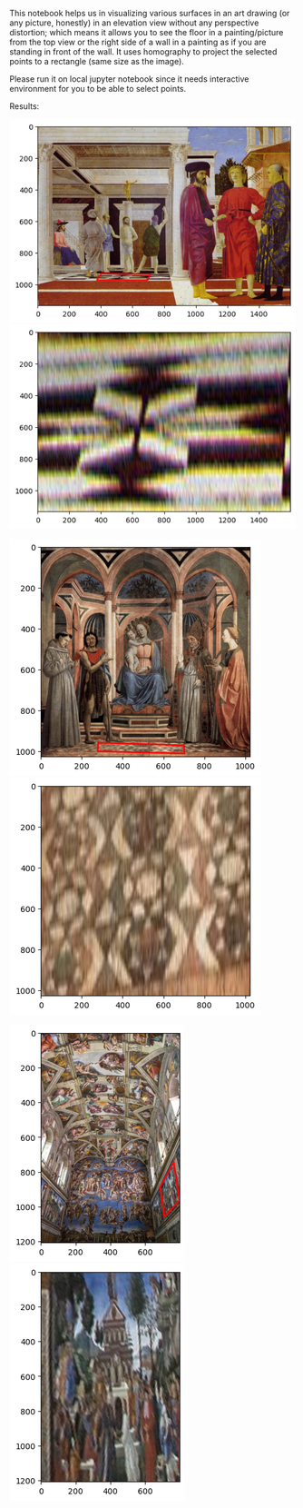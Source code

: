 This notebook helps us in visualizing various surfaces in an art drawing (or any picture, honestly) in an elevation view without any perspective distortion; which means it allows you to see the floor in a painting/picture from the top view or the right side of a wall in a painting as if you are standing in front of the wall. It uses homography to project the selected points to a rectangle (same size as the image).

Please run it on local jupyter notebook since it needs interactive environment for you to be able to select points.

Results:

![Pierro Della's painting selected area](readme_images/image-pierro.png?)
![Top view of the floor in Pierro Della's painting](readme_images/image-1-pierro.png?)

![Domenico Veneziano's painting selected area](readme_images/image-2-venez.png)
![Top view of the floor in Domenico Veneziano's painting](readme_images/image-3-venez.png)

![Sistine Chapel](readme_images/image-4.png)
![Elevated view of the right side wall](readme_images/image-5.png)